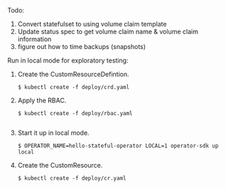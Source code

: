 Todo:
1. Convert statefulset to using volume claim template
2. Update status spec to get volume claim name & volume claim information
3. figure out how to time backups (snapshots)

Run in local mode for exploratory testing:
1.  Create the CustomResourceDefintion.
    ```
    $ kubectl create -f deploy/crd.yaml
    ```
1.  Apply the RBAC.
    ```
    $ kubectl create -f deploy/rbac.yaml
    ```
    ```
1. Start it up in local mode.
    ```
    $ OPERATOR_NAME=hello-stateful-operator LOCAL=1 operator-sdk up local
    ```
1. Create the CustomResource.
    ```
    $ kubectl create -f deploy/cr.yaml
    ```